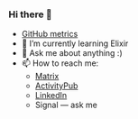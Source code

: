 ### Hi there 👋
- [GitHub metrics](https://metrics.lecoq.io/insights?user=knightpp)
- 🌱 I’m currently learning Elixir
- 💬 Ask me about anything :)
- 📫 How to reach me:
  - [Matrix](https://matrix.to/#/@knightpp:knightpp.cc)
  - [ActivityPub](https://mastodon.knightpp.cc/@knightpp)
  - [LinkedIn](https://www.linkedin.com/in/knightpp/)
  - Signal — ask me
